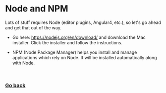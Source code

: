 # Node and NPM

  Lots of stuff requires Node (editor plugins, Angular4, etc.), so let's go ahead and get that out of the way.

  - Go here: <https://nodejs.org/en/download/> and download the Mac installer. Click the installer and follow the instructions.
  
  - NPM (Node Package Manager) helps you install and manage applications which rely on Node. It will be installed automatically along with Node.

&nbsp;
### [Go back](./README.md)
